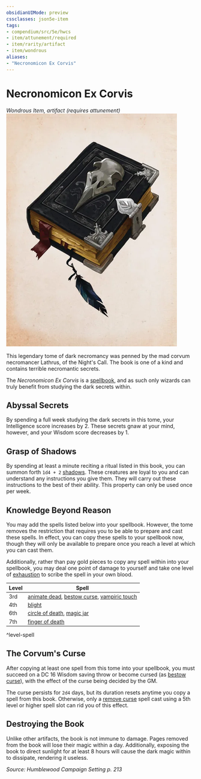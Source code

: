 ```yaml
---
obsidianUIMode: preview
cssclasses: json5e-item
tags:
- compendium/src/5e/hwcs
- item/attunement/required
- item/rarity/artifact
- item/wondrous
aliases: 
- "Necronomicon Ex Corvis"
---
```

# Necronomicon Ex Corvis
*Wondrous Item, artifact (requires attunement)*  
![](https://raw.githubusercontent.com/5etools-mirror-2/5etools-img/main/items/HWCS/Necronomicon-Ex-Corvis.webp#right)  


This legendary tome of dark necromancy was penned by the mad corvum necromancer Lathrus, of the Night's Call. The book is one of a kind and contains terrible necromantic secrets.

The *Necronomicon Ex Corvis* is a [spellbook](/3-Mechanics/CLI/items/spellbook.md), and as such only wizards can truly benefit from studying the dark secrets within.

## Abyssal Secrets

By spending a full week studying the dark secrets in this tome, your Intelligence score increases by 2. These secrets gnaw at your mind, however, and your Wisdom score decreases by 1.

## Grasp of Shadows

By spending at least a minute reciting a ritual listed in this book, you can summon forth `1d4 + 2` [shadows](/3-Mechanics/CLI/bestiary/undead/shadow.md). These creatures are loyal to you and can understand any instructions you give them. They will carry out these instructions to the best of their ability. This property can only be used once per week.

## Knowledge Beyond Reason

You may add the spells listed below into your spellbook. However, the tome removes the restriction that requires you to be able to prepare and cast these spells. In effect, you can copy these spells to your spellbook now, though they will only be available to prepare once you reach a level at which you can cast them.

Additionally, rather than pay gold pieces to copy any spell within into your spellbook, you may deal one point of damage to yourself and take one level of [exhaustion](/3-Mechanics/CLI/rules/conditions.md#exhaustion) to scribe the spell in your own blood.

| Level | Spell |
|-------|-------|
| 3rd | [animate dead](/3-Mechanics/CLI/spells/animate-dead.md), [bestow curse](/3-Mechanics/CLI/spells/bestow-curse.md), [vampiric touch](/3-Mechanics/CLI/spells/vampiric-touch.md) |
| 4th | [blight](/3-Mechanics/CLI/spells/blight.md) |
| 6th | [circle of death](/3-Mechanics/CLI/spells/circle-of-death.md), [magic jar](/3-Mechanics/CLI/spells/magic-jar.md) |
| 7th | [finger of death](/3-Mechanics/CLI/spells/finger-of-death.md) |
^level-spell

## The Corvum's Curse

After copying at least one spell from this tome into your spellbook, you must succeed on a DC 16 Wisdom saving throw or become cursed (as [bestow curse](/3-Mechanics/CLI/spells/bestow-curse.md)), with the effect of the curse being decided by the GM.

The curse persists for `2d4` days, but its duration resets anytime you copy a spell from this book. Otherwise, only a [remove curse](/3-Mechanics/CLI/spells/remove-curse.md) spell cast using a 5th level or higher spell slot can rid you of this effect.

## Destroying the Book

Unlike other artifacts, the book is not immune to damage. Pages removed from the book will lose their magic within a day. Additionally, exposing the book to direct sunlight for at least 8 hours will cause the dark magic within to dissipate, rendering it useless.

*Source: Humblewood Campaign Setting p. 213*